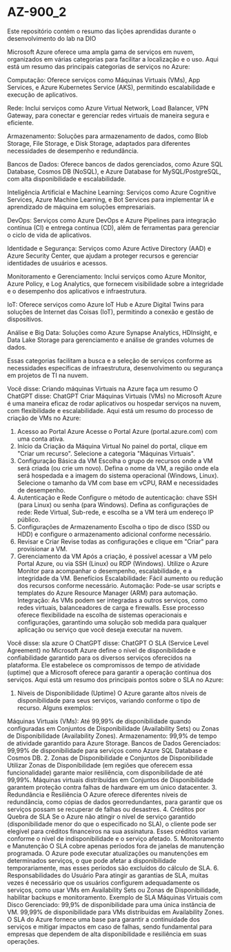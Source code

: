 # AZ-900_2
Este repositório contém o resumo das lições aprendidas durante o desenvolvimento do lab na DIO

Microsoft Azure oferece uma ampla gama de serviços em nuvem, organizados em várias categorias para facilitar a localização e o uso. Aqui está um resumo das principais categorias de serviços no Azure:

Computação: Oferece serviços como Máquinas Virtuais (VMs), App Services, e Azure Kubernetes Service (AKS), permitindo escalabilidade e execução de aplicativos.

Rede: Inclui serviços como Azure Virtual Network, Load Balancer, VPN Gateway, para conectar e gerenciar redes virtuais de maneira segura e eficiente.

Armazenamento: Soluções para armazenamento de dados, como Blob Storage, File Storage, e Disk Storage, adaptados para diferentes necessidades de desempenho e redundância.

Bancos de Dados: Oferece bancos de dados gerenciados, como Azure SQL Database, Cosmos DB (NoSQL), e Azure Database for MySQL/PostgreSQL, com alta disponibilidade e escalabilidade.

Inteligência Artificial e Machine Learning: Serviços como Azure Cognitive Services, Azure Machine Learning, e Bot Services para implementar IA e aprendizado de máquina em soluções empresariais.

DevOps: Serviços como Azure DevOps e Azure Pipelines para integração contínua (CI) e entrega contínua (CD), além de ferramentas para gerenciar o ciclo de vida de aplicativos.

Identidade e Segurança: Serviços como Azure Active Directory (AAD) e Azure Security Center, que ajudam a proteger recursos e gerenciar identidades de usuários e acessos.

Monitoramento e Gerenciamento: Inclui serviços como Azure Monitor, Azure Policy, e Log Analytics, que fornecem visibilidade sobre a integridade e o desempenho dos aplicativos e infraestrutura.

IoT: Oferece serviços como Azure IoT Hub e Azure Digital Twins para soluções de Internet das Coisas (IoT), permitindo a conexão e gestão de dispositivos.

Análise e Big Data: Soluções como Azure Synapse Analytics, HDInsight, e Data Lake Storage para gerenciamento e análise de grandes volumes de dados.

Essas categorias facilitam a busca e a seleção de serviços conforme as necessidades específicas de infraestrutura, desenvolvimento ou segurança em projetos de TI na nuvem.






Você disse:
Criando máquinas Virtuais na Azure faça um resumo
O ChatGPT disse:
ChatGPT
Criar Máquinas Virtuais (VMs) no Microsoft Azure é uma maneira eficaz de rodar aplicativos ou hospedar serviços na nuvem, com flexibilidade e escalabilidade. Aqui está um resumo do processo de criação de VMs no Azure:

1. Acesso ao Portal Azure
Acesse o Portal Azure (portal.azure.com) com uma conta ativa.
2. Início da Criação da Máquina Virtual
No painel do portal, clique em "Criar um recurso".
Selecione a categoria "Máquinas Virtuais".
3. Configuração Básica da VM
Escolha o grupo de recursos onde a VM será criada (ou crie um novo).
Defina o nome da VM, a região onde ela será hospedada e a imagem do sistema operacional (Windows, Linux).
Selecione o tamanho da VM com base em vCPU, RAM e necessidades de desempenho.
4. Autenticação e Rede
Configure o método de autenticação: chave SSH (para Linux) ou senha (para Windows).
Defina as configurações de rede: Rede Virtual, Sub-rede, e escolha se a VM terá um endereço IP público.
5. Configurações de Armazenamento
Escolha o tipo de disco (SSD ou HDD) e configure o armazenamento adicional conforme necessário.
6. Revisar e Criar
Revise todas as configurações e clique em "Criar" para provisionar a VM.
7. Gerenciamento da VM
Após a criação, é possível acessar a VM pelo Portal Azure, ou via SSH (Linux) ou RDP (Windows).
Utilize o Azure Monitor para acompanhar o desempenho, escalabilidade, e a integridade da VM.
Benefícios
Escalabilidade: Fácil aumento ou redução dos recursos conforme necessário.
Automação: Pode-se usar scripts e templates do Azure Resource Manager (ARM) para automação.
Integração: As VMs podem ser integradas a outros serviços, como redes virtuais, balanceadores de carga e firewalls.
Esse processo oferece flexibilidade na escolha de sistemas operacionais e configurações, garantindo uma solução sob medida para qualquer aplicação ou serviço que você deseja executar na nuvem.






Você disse:
sla azure
O ChatGPT disse:
ChatGPT
O SLA (Service Level Agreement) no Microsoft Azure define o nível de disponibilidade e confiabilidade garantido para os diversos serviços oferecidos na plataforma. Ele estabelece os compromissos de tempo de atividade (uptime) que a Microsoft oferece para garantir a operação contínua dos serviços. Aqui está um resumo dos principais pontos sobre o SLA no Azure:

1. Níveis de Disponibilidade (Uptime)
O Azure garante altos níveis de disponibilidade para seus serviços, variando conforme o tipo de recurso. Alguns exemplos:

Máquinas Virtuais (VMs): Até 99,99% de disponibilidade quando configuradas em Conjuntos de Disponibilidade (Availability Sets) ou Zonas de Disponibilidade (Availability Zones).
Armazenamento: 99,9% de tempo de atividade garantido para Azure Storage.
Bancos de Dados Gerenciados: 99,99% de disponibilidade para serviços como Azure SQL Database e Cosmos DB.
2. Zonas de Disponibilidade e Conjuntos de Disponibilidade
Utilizar Zonas de Disponibilidade (em regiões que oferecem essa funcionalidade) garante maior resiliência, com disponibilidade de até 99,99%.
Máquinas virtuais distribuídas em Conjuntos de Disponibilidade garantem proteção contra falhas de hardware em um único datacenter.
3. Redundância e Resiliência
O Azure oferece diferentes níveis de redundância, como cópias de dados georredundantes, para garantir que os serviços possam se recuperar de falhas ou desastres.
4. Créditos por Quebra de SLA
Se o Azure não atingir o nível de serviço garantido (disponibilidade menor do que o especificado no SLA), o cliente pode ser elegível para créditos financeiros na sua assinatura. Esses créditos variam conforme o nível de indisponibilidade e o serviço afetado.
5. Monitoramento e Manutenção
O SLA cobre apenas períodos fora de janelas de manutenção programada. O Azure pode executar atualizações ou manutenções em determinados serviços, o que pode afetar a disponibilidade temporariamente, mas esses períodos são excluídos do cálculo de SLA.
6. Responsabilidades do Usuário
Para atingir as garantias de SLA, muitas vezes é necessário que os usuários configurem adequadamente os serviços, como usar VMs em Availability Sets ou Zonas de Disponibilidade, habilitar backups e monitoramento.
Exemplo de SLA
Máquinas Virtuais com Disco Gerenciado:
99,9% de disponibilidade para uma única instância de VM.
99,99% de disponibilidade para VMs distribuídas em Availability Zones.
O SLA do Azure fornece uma base para garantir a continuidade dos serviços e mitigar impactos em caso de falhas, sendo fundamental para empresas que dependem de alta disponibilidade e resiliência em suas operações.

